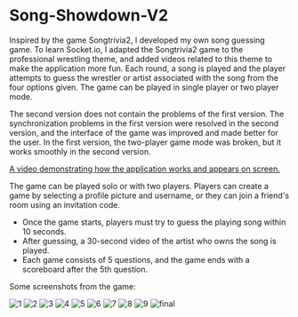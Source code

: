# Song-Showdown-V2
Inspired by the game Songtrivia2, I developed my own song guessing game. To learn Socket.io, I adapted the Songtrivia2 game to the professional wrestling theme, and added videos related to this theme to make the application more fun. Each round, a song is played and the player attempts to guess the wrestler or artist associated with the song from the four options given. The game can be played in single player or two player mode.

The second version does not contain the problems of the first version.
The synchronization problems in the first version were resolved in the second version, and the interface of the game was improved and made better for the user.
In the first version, the two-player game mode was broken, but it works smoothly in the second version.

[A video demonstrating how the application works and appears on screen.](https://youtu.be/VO_6zhtz4v0)

The game can be played solo or with two players. Players can create a game by selecting a profile picture and username, or they can join a friend's room using an invitation code.

- Once the game starts, players must try to guess the playing song within 10 seconds.
- After guessing, a 30-second video of the artist who owns the song is played.
- Each game consists of 5 questions, and the game ends with a scoreboard after the 5th question.

Some screenshots from the game:

![1](https://github.com/tynansylvester23999/Song-Showdown-V2/assets/158298979/fda36c1d-9b39-495c-98d8-5e2302d61361)
![2](https://github.com/tynansylvester23999/Song-Showdown-V2/assets/158298979/149fdb82-a3b0-4712-b41a-ababe18b49f7)
![3](https://github.com/tynansylvester23999/Song-Showdown-V2/assets/158298979/4bb3e46f-0199-4d0d-b0c1-242353c9c113)
![4](https://github.com/tynansylvester23999/Song-Showdown-V2/assets/158298979/d2a059a3-32d1-4807-964c-138ab7f13c2e)
![5](https://github.com/tynansylvester23999/Song-Showdown-V2/assets/158298979/45bc4ec9-0c6e-4eaa-8a64-9ae1b785347b)
![6](https://github.com/tynansylvester23999/Song-Showdown-V2/assets/158298979/fae71987-cc57-43f8-aa5f-1f402c0ab43e)
![7](https://github.com/tynansylvester23999/Song-Showdown-V2/assets/158298979/47796dbb-4497-4049-9987-37f9046acb8c)
![8](https://github.com/tynansylvester23999/Song-Showdown-V2/assets/158298979/280806fc-e5eb-4b28-8dce-5039c16e9912)
![9](https://github.com/tynansylvester23999/Song-Showdown-V2/assets/158298979/605eeef7-8e65-4a23-8679-472b92e3ea82)
![final](https://github.com/tynansylvester23999/Song-Showdown-V2/assets/158298979/33b45745-9ef8-4c20-a790-1281be31eaab)
